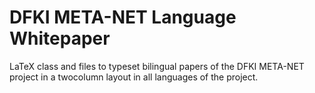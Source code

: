 # DFKI META-NET Language Whitepaper

LaTeX class and files to typeset bilingual papers of the DFKI META-NET project in a twocolumn layout in all languages of the project.
